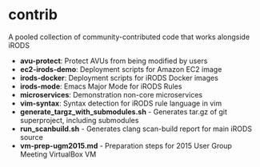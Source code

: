 contrib
=======

A pooled collection of community-contributed code that works alongside iRODS

* **avu-protect**: Protect AVUs from being modified by users
* **ec2-irods-demo**: Deployment scripts for Amazon EC2 image
* **irods-docker**: Deployment scripts for iRODS Docker images
* **irods-mode**: Emacs Major Mode for iRODS Rules
* **microservices**: Demonstration non-core microservices
* **vim-syntax**: Syntax detection for iRODS rule language in vim
* **generate_targz_with_submodules.sh** - Generates tar.gz of git superproject, including submodules
* **run_scanbuild.sh** - Generates clang scan-build report for main iRODS source
* **vm-prep-ugm2015.md** - Preparation steps for 2015 User Group Meeting VirtualBox VM
